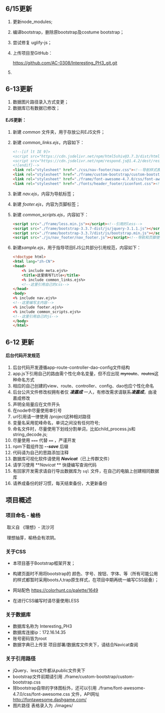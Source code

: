 ## 6/15更新

1. 更新node_modules;

2. 编译bootstrap，删除原bootstrap及costume bootstrap；

3. 尝试修复 uglify-js；

4. 上传项目至GitHub：

   https://github.com/AC-0308/Interesting_PH3_git.git

5. 

## 6-13更新

1. 数据图片路径录入方式变更；
2. 数据库已有数据已修改；

#### EJS更新：

1. 新建 *common* 文件夹，用于存放公共EJS文件；

2. 新建 *common_links.ejs*，内容如下：

   ```html
   <!--[if lt IE 9]>
   <script src="https://cdn.jsdelivr.net/npm/html5shiv@3.7.3/dist/html5shiv.min.js"></script>
   <script src="https://cdn.jsdelivr.net/npm/respond.js@1.4.2/dest/respond.min.js"></script>
   <![endif]-->
   <link rel="stylesheet" href="./css/nav-footer/nav.css"><!--导航样式表-->
   <link rel="stylesheet" href="./frame/custom-bootstrap/custom-bootstrap.css"><!--项目主题样式表-->
   <link rel="stylesheet" href="./frame/font-awesome-4.7.0/css/font-awesome.css"><!--font-awesome图标样式引用-->
   <link rel="stylesheet" href="./fonts/header_footer/iconfont.css"><!--导航图标字体引用-->
   ```

3. 新建 *nav.ejs*，内容为导航标签；

4. 新建 *footer.ejs*，内容为页脚标签；

5. 新建 *common_scripts.ejs*，内容如下：

   ```html
   <script src="./frame/less.min.js"></script><!--引用的less-->
   <script src="./frame/bootstrap-3.3.7-dist/js/jquery-3.1.1.js"></script><!--引用的jquery-->
   <script src="./frame/bootstrap-3.3.7/dist/js/bootstrap.min.js"></script><!--引用的bootstrap.js-->
   <script src="./js/nav_footer/nav_footer.js"></script><!--导航和页脚使用js-->
   ```

6. 新建*sample.ejs*，用于指导项目EJS公共部分引用规范，内容如下：

   ```html
   <!doctype html>
   <html lang="zh-CN">
   <head>
       <% include meta.ejs%>
       <title>这里填写Title</title>
       <% include common_links.ejs%>
       <!--这里引用自己的css-->
   </head>
   <body>
   <% include nav.ejs%>
   <!--这里编写主内容-->
   <% include footer.ejs%>
   <% include common_scripts.ejs%>
   <!--这里引用自己的js-->
   </body>
   </html>
   ```



## 6-12 更新

#### 后台代码开发规范

1. 后台代码开发遵循app-route-controller-dao-config文件结构
2. app.js下引用自己的路由需个性化命名变量，但不应出现 ~~myroute~~、~~routes~~这种命名方式
3. 相应的自己创建的view、route、controller、config、dao也应个性化命名
4. 后台公共文件修改权拥有者仅 ***凌嘉成*** 一人，有修改需求请联系***凌嘉成***，由凌嘉成修改
5. 声明全局量应在文件开头
6. 在node中尽量使用单引号
7. url引用请一律使用 /project这种相对路径
8. 变量名采用驼峰命名，单词之间没有任何符号;
9. 命名文件时，尽量使用下划线分割单词，比如child_process.js和string_decode.js;
10. 尽量使用 `===` 代替 `==` ，严谨开发
11. npm下载组件加 ***--save*** 后缀
12. 代码请为自己的思路添加注释
13. 数据库可视化软件请使用 ***Navicat***（已上传群文件）
14. 请学习使用 ***Navicat* ** 快捷编写查询代码
15. 有回家开发需求请自行导出数据库为 `sql` 文件，在自己的电脑上创建相同数据库
16. 请养成备份的好习惯，每天结束备份，大更新备份


## 项目概述

### 项目命名 - 榆杨

​	取义自 《理想》- 流沙河

​	理想抽芽，榆杨会有浓阴。



### 关于CSS

- 本项目基于Bootstrap框架开发；

- 构建页面时不用将bootstrap的 颜色、字号、按钮、字体、等（所有可能公用的样式都暂时采用boots人trap原生样式，在项目中期再统一编写CSS层叠）；

- 网站配色 https://colorhunt.co/palette/1649

- 在进行CSS编写时请尽量使用LESS




### 关于数据库
- 数据库名称为 Interesting_PH3
- 数据库连接ip：172.16.14.35
- 账号密码皆为root
- 数据字典已上传至 项目部署/数据库文件夹下，请结合Navicat查阅

### 关于引用路径

- jQuery、less文件都从public文件夹下
- bootstrap文件前期请引用 ./frame/custom-bootstrap/custom-bootstrap.css 
- 除bootstrap自带的字体图标外，还可以引用 ./frame/font-awesome-4.7.0/css/font-awesome.css 文件，API网址 http://fontawesome.dashgame.com/
- 图片路径 表格录入为  ./images/

